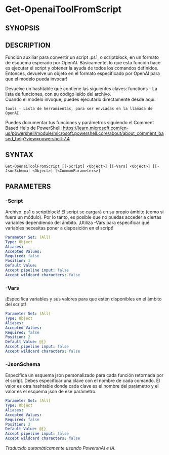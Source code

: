 ﻿---
external help file: powershai-help.xml
schema: 2.0.0
powershai: true
---

# Get-OpenaiToolFromScript

## SYNOPSIS <!--!= @#Synop !-->


## DESCRIPTION <!--!= @#Desc !-->
Función auxiliar para convertir un script .ps1, o scriptblock, en un formato de esquema esperado por OpenAI.
Básicamente, lo que esta función hace es ejecutar el script y obtener la ayuda de todos los comandos definidos.
Entonces, devuelve un objeto en el formato especificado por OpenAI para que el modelo pueda invocar!

Devuelve un hashtable que contiene las siguientes claves:
	functions - La lista de funciones, con su código leído del archivo.  
				Cuando el modelo invoque, puedes ejecutarlo directamente desde aquí.
				
	tools - Lista de herramientas, para ser enviadas en la llamada de OpenAI.
	
Puedes documentar tus funciones y parámetros siguiendo el Comment Based Help de PowerShell:
https://learn.microsoft.com/en-us/powershell/module/microsoft.powershell.core/about/about_comment_based_help?view=powershell-7.4

## SYNTAX <!--!= @#Syntax !-->

```
Get-OpenaiToolFromScript [[-Script] <Object>] [[-Vars] <Object>] [[-JsonSchema] <Object>] [<CommonParameters>]
```

## PARAMETERS <!--!= @#Params !-->

### -Script
Archivo .ps1 o scriptblock!
El script se cargará en su propio ámbito (como si fuera un módulo).
Por lo tanto, es posible que no puedas acceder a ciertas variables dependiendo del ámbito.
¡Utiliza -Vars para especificar qué variables necesitas poner a disposición en el script!

```yml
Parameter Set: (All)
Type: Object
Aliases: 
Accepted Values: 
Required: false
Position: 1
Default Value: 
Accept pipeline input: false
Accept wildcard characters: false
```

### -Vars
¡Especifica variables y sus valores para que estén disponibles en el ámbito del script!

```yml
Parameter Set: (All)
Type: Object
Aliases: 
Accepted Values: 
Required: false
Position: 2
Default Value: @{}
Accept pipeline input: false
Accept wildcard characters: false
```

### -JsonSchema
Especifica un esquema json personalizado para cada función retornada por el script.
Debes especificar una clave con el nombre de cada comando. El valor es otra hashtable donde cada clave es el nombre del parámetro y el valor es el esquema json de ese parámetro.

```yml
Parameter Set: (All)
Type: Object
Aliases: 
Accepted Values: 
Required: false
Position: 3
Default Value: @{}
Accept pipeline input: false
Accept wildcard characters: false
```


<!--PowershaiAiDocBlockStart-->
_Traducido automáticamente usando PowershAI e IA._
<!--PowershaiAiDocBlockEnd-->

